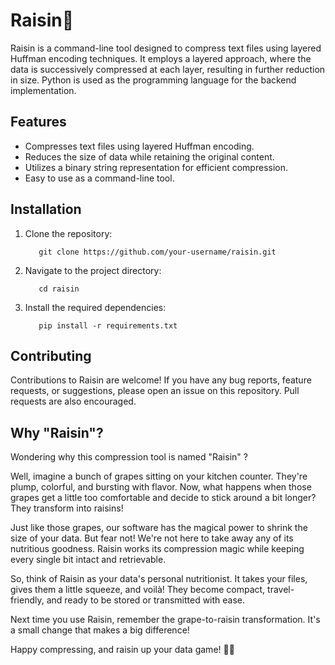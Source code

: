 # Raisin🍇

Raisin is a command-line tool designed to compress text files using layered Huffman encoding techniques. It employs a layered approach, where the data is successively compressed at each layer, resulting in further reduction in size. Python is used as the programming language for the backend implementation.

## Features

- Compresses text files using layered Huffman encoding.
- Reduces the size of data while retaining the original content.
- Utilizes a binary string representation for efficient compression.
- Easy to use as a command-line tool.

## Installation

1. Clone the repository:

   ```shell
      git clone https://github.com/your-username/raisin.git
   ```
2. Navigate to the project directory:

   ```shell
      cd raisin
   ```
3. Install the required dependencies:
   ```shell
      pip install -r requirements.txt
   ```
<!--
## Usage

To compress a text file using Raisin, run the following command:

shell
Copy code
python raisin.py compress <input_file_path> <output_file_path>
Replace <input_file_path> with the path to the text file you want to compress and <output_file_path> with the desired path for the compressed output file.

To decompress a compressed file and retrieve the original text, use the following command:

```shell
   python raisin.py decompress <compressed_file_path> <output_file_path>
```
Replace `<compressed_file_path>` with the path to the compressed file and `<output_file_path>` with the desired path for the decompressed output file.

Examples
Compress a text file named "example.txt" and save the compressed output as "example.bin":

shell
Copy code
python raisin.py compress example.txt example.bin
Decompress a file named "example.bin" and save the decompressed output as "example_decompressed.txt":

shell
Copy code
python raisin.py decompress example.bin example_decompressed.txt
-->

## Contributing

Contributions to Raisin are welcome! If you have any bug reports, feature requests, or suggestions, please open an issue on this repository. Pull requests are also encouraged.


## Why "Raisin"?

Wondering why this compression tool is named "Raisin" ?

Well, imagine a bunch of grapes sitting on your kitchen counter. They're plump, colorful, and bursting with flavor. Now, what happens when those grapes get a little too comfortable and decide to stick around a bit longer? They transform into raisins!

Just like those grapes, our software has the magical power to shrink the size of your data. But fear not! We're not here to take away any of its nutritious goodness. Raisin works its compression magic while keeping every single bit intact and retrievable.

So, think of Raisin as your data's personal nutritionist. It takes your files, gives them a little squeeze, and voilà! They become compact, travel-friendly, and ready to be stored or transmitted with ease.

Next time you use Raisin, remember the grape-to-raisin transformation. It's a small change that makes a big difference!

Happy compressing, and raisin up your data game! 🍇✨
